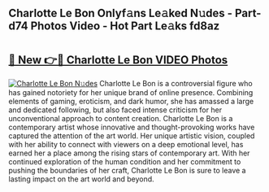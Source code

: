 ## Charlotte Le Bon Onlyf𝚊ns Le𝚊ked N𝚞des - Part-d74 Photos Video - Hot Part Le𝚊ks fd8az

# <h2><a href="http://ab8456.deff.icu/?id=Charlotte+Le+Bon">🔗 New 👉🔴 Charlotte Le Bon VIDEO Photos</a></h2>

[![Charlotte Le Bon N𝚞des](https://i.imgur.com/rIISA9y.gif)](http://ab8456.deff.icu/?id=Charlotte+Le+Bon)
Charlotte Le Bon is a controversial figure who has gained notoriety for her unique brand of online presence. Combining elements of gaming, eroticism, and dark humor, she has amassed a large and dedicated following, but also faced intense criticism for her unconventional approach to content creation. Charlotte Le Bon is a contemporary artist whose innovative and thought-provoking works have captured the attention of the art world. Her unique artistic vision, coupled with her ability to connect with viewers on a deep emotional level, has earned her a place among the rising stars of contemporary art. With her continued exploration of the human condition and her commitment to pushing the boundaries of her craft, Charlotte Le Bon is sure to leave a lasting impact on the art world and beyond.
